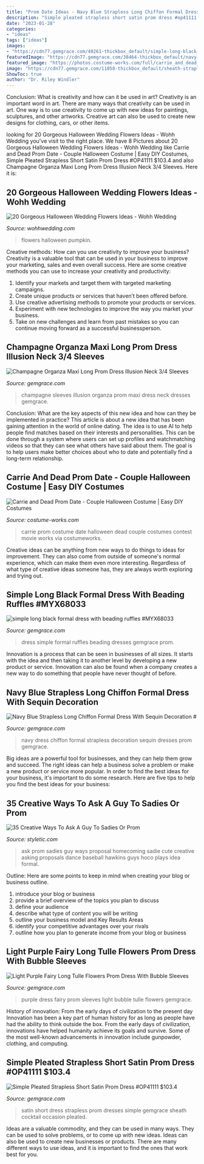```yaml
---
title: "Prom Date Ideas - Navy Blue Strapless Long Chiffon Formal Dress With Sequin Decoration #"
description: "Simple pleated strapless short satin prom dress #op41111 $103.4"
date: "2023-01-28"
categories:
- "ideas"
tags: ["ideas"]
images:
- "https://cdn77.gemgrace.com/40261-thickbox_default/simple-long-black-formal-dress-with-beading-ruffles.jpg"
featuredImage: "https://cdn77.gemgrace.com/38464-thickbox_default/navy-blue-strapless-long-chiffon-formal-dress-with-sequin-decoration.jpg"
featured_image: "https://photos.costume-works.com/full/carrie_and_dead_prom_date.jpg"
image: "https://cdn77.gemgrace.com/11058-thickbox_default/sheath-strapless-short-satin-cocktail-dress.jpg"
ShowToc: true
author: "Dr. Riley Windler"
---
```



Conclusion: What is creativity and how can it be used in art?
Creativity is an important word in art. There are many ways that creativity can be used in art. One way is to use creativity to come up with new ideas for paintings, sculptures, and other artworks. Creative art can also be used to create new designs for clothing, cars, or other items.

	

		
looking for 20 Gorgeous Halloween Wedding Flowers Ideas - Wohh Wedding you've visit to the right place. We have 8 Pictures about 20 Gorgeous Halloween Wedding Flowers Ideas - Wohh Wedding like Carrie and Dead Prom Date - Couple Halloween Costume | Easy DIY Costumes, Simple Pleated Strapless Short Satin Prom Dress #OP41111 $103.4 and also Champagne Organza Maxi Long Prom Dress Illusion Neck 3/4 Sleeves. Here it is:
		
    
## 20 Gorgeous Halloween Wedding Flowers Ideas - Wohh Wedding

<img loading=lazy src="http://wohhwedding.com/wp-content/uploads/2016/06/White-Pumpkin-Halloween-Wedding-Flowers-Ideas.jpg" onerror="this.onerror=null;this.src='https://tse2.mm.bing.net/th?id=OIP.RK8Ax0A86ry-cedGWLaY1wHaJ3&amp;pid=15.1';" alt="20 Gorgeous Halloween Wedding Flowers Ideas - Wohh Wedding">

_Source: wohhwedding.com_

>flowers halloween pumpkin. 

	

Creative methods: How can you use creativity to improve your business?
Creativity is a valuable tool that can be used in your business to improve your marketing, sales and even overall success. Here are some creative methods you can use to increase your creativity and productivity: 
1. Identify your markets and target them with targeted marketing campaigns.
2. Create unique products or services that haven’t been offered before.
3. Use creative advertising methods to promote your products or services. 
4. Experiment with new technologies to improve the way you market your business. 
5. Take on new challenges and learn from past mistakes so you can continue moving forward as a successful businessperson.

    
## Champagne Organza Maxi Long Prom Dress Illusion Neck 3/4 Sleeves

<img loading=lazy src="https://cdn77.gemgrace.com/40011-thickbox_default/champagne-organza-maxi-long-prom-dress-illusion-neck-3-4-sleeves.jpg" onerror="this.onerror=null;this.src='https://tse4.mm.bing.net/th?id=OIP.-qRzzRhjDPM4VKz7xhJ8HAHaJH&amp;pid=15.1';" alt="Champagne Organza Maxi Long Prom Dress Illusion Neck 3/4 Sleeves">

_Source: gemgrace.com_

>champagne sleeves illusion organza prom maxi dress neck dresses gemgrace. 

	

Conclusion: What are the key aspects of this new idea and how can they be implemented in practice?
This article is about a new idea that has been gaining attention in the world of online dating. The idea is to use AI to help people find matches based on their interests and personalities. This can be done through a system where users can set up profiles and watchmatching videos so that they can see what others have said about them. The goal is to help users make better choices about who to date and potentially find a long-term relationship.

    
## Carrie And Dead Prom Date - Couple Halloween Costume | Easy DIY Costumes

<img loading=lazy src="https://photos.costume-works.com/full/carrie_and_dead_prom_date.jpg" onerror="this.onerror=null;this.src='https://tse4.mm.bing.net/th?id=OIP.JV5Y9Qowz7YQzG6lItTZWgHaLN&amp;pid=15.1';" alt="Carrie and Dead Prom Date - Couple Halloween Costume | Easy DIY Costumes">

_Source: costume-works.com_

>carrie prom costume date halloween dead couple costumes contest movie works via costumeworks. 

	

Creative ideas can be anything from new ways to do things to ideas for improvement. They can also come from outside of someone's normal experience, which can make them even more interesting. Regardless of what type of creative ideas someone has, they are always worth exploring and trying out.

    
## Simple Long Black Formal Dress With Beading Ruffles #MYX68033

<img loading=lazy src="https://cdn77.gemgrace.com/40261-thickbox_default/simple-long-black-formal-dress-with-beading-ruffles.jpg" onerror="this.onerror=null;this.src='https://tse2.mm.bing.net/th?id=OIP.C5MmonQ5xNeLLsoGc6ihJwHaJH&amp;pid=15.1';" alt="simple long black formal dress with beading ruffles #MYX68033">

_Source: gemgrace.com_

>dress simple formal ruffles beading dresses gemgrace prom. 

	

Innovation is a process that can be seen in businesses of all sizes. It starts with the idea and then taking it to another level by developing a new product or service. Innovation can also be found when a company creates a new way to do something that people have never thought of before.

    
## Navy Blue Strapless Long Chiffon Formal Dress With Sequin Decoration #

<img loading=lazy src="https://cdn77.gemgrace.com/38464-thickbox_default/navy-blue-strapless-long-chiffon-formal-dress-with-sequin-decoration.jpg" onerror="this.onerror=null;this.src='https://tse4.mm.bing.net/th?id=OIP._ob3XHk_FyPJERRfsELzYAHaJH&amp;pid=15.1';" alt="Navy Blue Strapless Long Chiffon Formal Dress With Sequin Decoration #">

_Source: gemgrace.com_

>navy dress chiffon formal strapless decoration sequin dresses prom gemgrace. 

	

Big ideas are a powerful tool for businesses, and they can help them grow and succeed. The right ideas can help a business solve a problem or make a new product or service more popular. In order to find the best ideas for your business, it's important to do some research. Here are five tips to help you find the best ideas for your business:

    
## 35 Creative Ways To Ask A Guy To Sadies Or Prom

<img loading=lazy src="http://styletic.com/wp-content/uploads/2015/12/creative-ways-to-ask-a-guy-to-sadies/27-sadies-prom-proposals.jpg" onerror="this.onerror=null;this.src='https://tse2.mm.bing.net/th?id=OIP.C_i8WWrbfs2j86KCVopLDAHaJ4&amp;pid=15.1';" alt="35 Creative Ways To Ask A Guy To Sadies Or Prom">

_Source: styletic.com_

>ask prom sadies guy ways proposal homecoming sadie cute creative asking proposals dance baseball hawkins guys hoco plays idea formal. 

	

Outline: Here are some points to keep in mind when creating your blog or business outline.
1. introduce your blog or business 
2. provide a brief overview of the topics you plan to discuss 
3. define your audience 
4. describe what type of content you will be writing 
5. outline your business model and Key Results Areas 
6. identify your competitive advantages over your rivals 
7. outline how you plan to generate income from your blog or business  
    
## Light Purple Fairy Long Tulle Flowers Prom Dress With Bubble Sleeves

<img loading=lazy src="https://cdn77.gemgrace.com/39324-thickbox_default/light-purple-fairy-long-tulle-flowers-prom-dress-with-bubble-sleeves.jpg" onerror="this.onerror=null;this.src='https://tse1.mm.bing.net/th?id=OIP.ElSwxiZx0dnuomTMLfeeXQHaJH&amp;pid=15.1';" alt="Light Purple Fairy Long Tulle Flowers Prom Dress With Bubble Sleeves">

_Source: gemgrace.com_

>purple dress fairy prom sleeves light bubble tulle flowers gemgrace. 

	

History of innovation: From the early days of civilization to the present day
Innovation has been a key part of human history for as long as people have had the ability to think outside the box. From the early days of civilization, innovations have helped humanity achieve its goals and survive. Some of the most well-known advancements in innovation include gunpowder, clothing, and computing.

    
## Simple Pleated Strapless Short Satin Prom Dress #OP41111 $103.4

<img loading=lazy src="https://cdn77.gemgrace.com/11058-thickbox_default/sheath-strapless-short-satin-cocktail-dress.jpg" onerror="this.onerror=null;this.src='https://tse4.mm.bing.net/th?id=OIP.1BKbeLoAf8J9D-82MxHsVAHaJH&amp;pid=15.1';" alt="Simple Pleated Strapless Short Satin Prom Dress #OP41111 $103.4">

_Source: gemgrace.com_

>satin short dress strapless prom dresses simple gemgrace sheath cocktail occasion pleated. 

	

Ideas are a valuable commodity, and they can be used in many ways. They can be used to solve problems, or to come up with new ideas. Ideas can also be used to create new businesses or products. There are many different ways to use ideas, and it is important to find the ones that work best for you.

